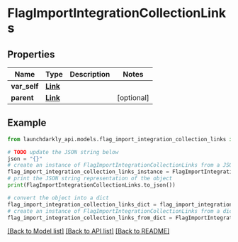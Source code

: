 # FlagImportIntegrationCollectionLinks


## Properties

Name | Type | Description | Notes
------------ | ------------- | ------------- | -------------
**var_self** | [**Link**](Link.md) |  | 
**parent** | [**Link**](Link.md) |  | [optional] 

## Example

```python
from launchdarkly_api.models.flag_import_integration_collection_links import FlagImportIntegrationCollectionLinks

# TODO update the JSON string below
json = "{}"
# create an instance of FlagImportIntegrationCollectionLinks from a JSON string
flag_import_integration_collection_links_instance = FlagImportIntegrationCollectionLinks.from_json(json)
# print the JSON string representation of the object
print(FlagImportIntegrationCollectionLinks.to_json())

# convert the object into a dict
flag_import_integration_collection_links_dict = flag_import_integration_collection_links_instance.to_dict()
# create an instance of FlagImportIntegrationCollectionLinks from a dict
flag_import_integration_collection_links_from_dict = FlagImportIntegrationCollectionLinks.from_dict(flag_import_integration_collection_links_dict)
```
[[Back to Model list]](../README.md#documentation-for-models) [[Back to API list]](../README.md#documentation-for-api-endpoints) [[Back to README]](../README.md)


